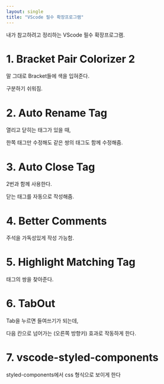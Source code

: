 ```yaml
---
layout: single
title: "VScode 필수 확장프로그램"
---
```


내가 참고하려고 정리하는 VScode 필수 확장프로그램.

# 1. Bracket Pair Colorizer 2

말 그대로 Bracket들에 색을 입혀준다.

구분하기 쉬워짐.

# 2. Auto Rename Tag

열리고 닫히는 태그가 있을 때,

한쪽 태그만 수정해도 같은 쌍의 태그도 함께 수정해줌.

# 3. Auto Close Tag

2번과 함께 사용한다.

닫는 태그를 자동으로 작성해줌.

# 4. Better Comments

주석을 가독성있게 작성 가능함.

# 5. Highlight Matching Tag

태그의 쌍을 찾아준다.

# 6. TabOut

Tab을 누르면 들여쓰기가 되는데,

다음 칸으로 넘어가는 (오른쪽 방향키) 효과로 작동하게 한다.

# 7. vscode-styled-components

styled-components에서 css 형식으로 보이게 한다
